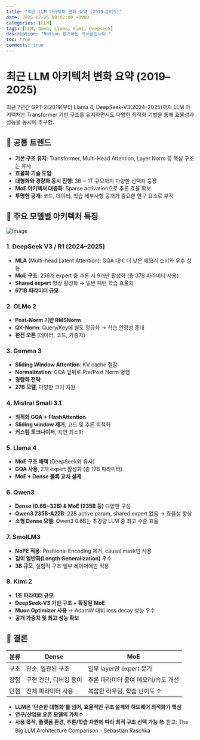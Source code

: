 ```yaml
---
title: "최근 LLM 아키텍처 변화 요약 (2019–2025)"
date: 2025-07-25 08:02:00 +0900
categories: [LLM]
tags: [LLM, Qwen, Llama, Kimi, Deepseek]
description: "Notion 동기화된 게시글입니다."
toc: true
comments: true
---
```


# 최근 LLM 아키텍처 변화 요약 (2019–2025)

최근 7년간 GPT-2(2019)부터 Llama 4, DeepSeek-V3(2024–2025)까지 LLM 아키텍처는 Transformer 기반 구조를 유지하면서도 다양한 최적화 기법을 통해 효율성과 성능을 동시에 추구함.

## 🔑 공통 트렌드

- **기본 구조 유지**: Transformer, Multi-Head Attention, Layer Norm 등 핵심 구조는 유사
- **효율화 기술 도입**:
- **대형화와 경량화 동시 진행**: 3B ~ 1T 규모까지 다양한 선택지 등장
- **MoE 아키텍처 대중화**: Sparse activation으로 추론 효율 확보
- **투명한 공개**: 코드, 데이터, 학습 세부사항 공개가 중요한 연구 요소로 부각
## 📌 주요 모델별 아키텍처 특징

![Image](https://prod-files-secure.s3.us-west-2.amazonaws.com/e6db513d-ec54-40ff-aa74-2487b0bcfe15/ac24fdd3-febf-45c7-8e99-afb6446591d8/image.png?X-Amz-Algorithm=AWS4-HMAC-SHA256&X-Amz-Content-Sha256=UNSIGNED-PAYLOAD&X-Amz-Credential=ASIAZI2LB466ZFCVX7GB%2F20250725%2Fus-west-2%2Fs3%2Faws4_request&X-Amz-Date=20250725T212218Z&X-Amz-Expires=3600&X-Amz-Security-Token=IQoJb3JpZ2luX2VjECUaCXVzLXdlc3QtMiJIMEYCIQDiAa1oz3d7F%2BMZAs9ni3ccc%2B0sUnyKg6LuRej7c2RYmwIhAJZlh%2FCB1QorQHCy%2BZbWscIxJdCtgWPoXCAxgc881GK1Kv8DCE0QABoMNjM3NDIzMTgzODA1IgzAbqckTcJ48iOZDqgq3AMdbbZEr8GlrFI8ZPO9NH2dhwZOT8mOCWHl1jZudzhLzKJ0QpDEnc%2Ff1k4cN%2FjS1Qw1%2F41RaSl7x1vOJASRg29eQzayYSnQ%2BqVPqvGKiT7BMxv7hyb2EVovFBJHMFEOm5cPBQIDxFliI2qVDAdfQpJBBrTuOPzXX7lCl%2BBxqlRI3gWI0T0jVgaPvcnOTcPJETPcNAs8mxe%2Fywgzv%2FckRckTPVm5bp98%2BS9ECbfbnjk2br8949vfziEZXkepz%2FbKroBT1oVBZQI%2BhnfvyNZLLFKbTzGnPawlKtpt3Zuv1o71bNxChe0NmcTmvpLdh0KZDwa7iZyRIQn65%2Bwn7HG907NjUEdfKt3UQVQOBBQxw0mfJ7lz8EyeBk2RX9wviJL0oVsJrQUGT42%2FQfBmzI94mEI1cNQnbS8XVRxMJmcNPXYLhkaFlhOPnPMa%2FU94Oia%2F6krsSzJ4BebLbvq6mPGLft6XRTjzPzVD%2FmRrvnu5WRS5vtJu3TAvwDLYwaCTJe4kbxUWbQmVI0NAv8DBItWEUadb1SiQukLDPVzJm7bZYu7kod5aMnhTNxEkgoonaY4ESvg4AlPHviqDZOiLiXzuqLiptWnsVoWL1GEQBbFAALwAx8qTCEhvu3%2Fch%2BDr2TD20Y%2FEBjqkAYQuoV0ebinJ21NhGlkckX8ZJxbeSz1I7a%2BBDfEM0ESJN9DxKsZaNp8I7FMbvgEESORrkWu9smGnnQICatn3K4MsmxG9Q7VEyIGtaBGR7KIvXmNsa2ySTUGSdN6OJbdMVOya%2FCydd0uJ1mMtf7wRKjLTQDzntHHba1cWe47LVGCUG4nr4s5S5WnLD%2Fxyx7mtfpdGALrr7wlgRlCLj8cbWdzAinRk&X-Amz-Signature=4d16862eeeaeb17c0fbecbed917bfd157a859e6b6b7a18f80a31def558dea842&X-Amz-SignedHeaders=host&x-amz-checksum-mode=ENABLED&x-id=GetObject)

### 1. DeepSeek V3 / R1 (2024–2025)

- **MLA** (Multi-head Latent Attention): GQA 대비 더 낮은 메모리 소비와 우수 성능
- **MoE 구조**: 256개 expert 중 추론 시 9개만 활성화 (총 37B 파라미터 사용)
- **Shared expert** 항상 활성화 → 일반 패턴 학습 효율화
- **671B 파라미터 규모**
### 2. OLMo 2

- **Post-Norm 기반 RMSNorm**
- **QK-Norm**: Query/Key에 별도 정규화 → 학습 안정성 증대
- **완전 오픈** (데이터, 코드, 가중치)
### 3. Gemma 3

- **Sliding Window Attention**: KV cache 절감
- **Normalization**: GQA 앞뒤로 Pre/Post Norm 병행
- **경량화 전략**:
- **27B 모델**, 다양한 크기 지원
### 4. Mistral Small 3.1

- **최적화 GQA + FlashAttention**
- **Sliding window 제거**, 코드 및 추론 최적화
- **커스텀 토크나이저**, 지연 최소화
### 5. Llama 4

- **MoE 구조 채택** (DeepSeek와 유사)
- **GQA 사용**, 2개 expert 활성화 (총 17B 파라미터)
- **MoE + Dense 블록 교차 설계**
### 6. Qwen3

- **Dense (0.6B~32B) & MoE (235B 등)** 다양한 구성
- **Qwen3 235B-A22B**: 22B active param, shared expert 없음 → 효율성 향상
- **소형 Dense 모델**: Qwen3 0.6B는 초경량 LLM 중 최고 수준 효율
### 7. SmolLM3

- **NoPE 적용**: Positional Encoding 제거, causal mask만 사용
- **길이 일반화(Length Generalization)** 우수
- **3B 규모**, 실험적 구조 일부 레이어에만 적용
### 8. Kimi 2

- **1조 파라미터 규모**
- **DeepSeek-V3 기반 구조 + 확장된 MoE**
- **Muon Optimizer 사용** → AdamW 대비 loss decay 성능 우수
- **공개 가중치 및 최고 성능 확보**
## 🧩 결론

| 분류 | Dense | MoE |
| --- | --- | --- |
| 구조 | 단순, 일관된 구조 | 일부 layer만 expert 분기 |
| 장점 | 구현 간단, 디버깅 용이 | 추론 파라미터 줄여 메모리/속도 개선 |
| 단점 | 전체 파라미터 사용 | 복잡한 라우팅, 학습 난이도 ↑ |

- **LLM은 ‘단순한 대형화’를 넘어, 효율적인 구조 설계와 하드웨어 최적화가 핵심**
- **연구/산업용 오픈 모델의 가치↑**
- **사용 목적, 플랫폼 환경, 추론/학습 자원에 따라 최적 구조 선택 가능**
📚 참고: The Big LLM Architecture Comparison - Sebastian Raschka


